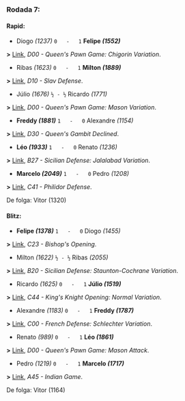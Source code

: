 ### Rodada 7:

#### Rapid:

* Diogo *(1237)* `0   -   1` **Felipe *(1552)***

**>** [Link](https://www.lichess.org/AW1ob8qv), *D00 - Queen's Pawn Game: Chigorin Variation*.
* Ribas *(1623)* `0   -   1` **Milton *(1889)***

**>** [Link](https://www.lichess.org/4PHI8qN4), *D10 - Slav Defense*.
* Júlio *(1676)* `½ - ½` Ricardo *(1771)*

**>** [Link](https://www.lichess.org/Tflx76ez), *D00 - Queen's Pawn Game: Mason Variation*.
* **Freddy *(1881)*** `1   -   0`  Alexandre *(1154)*

**>** [Link](https://www.lichess.org/c4RUGpPR), *D30 - Queen's Gambit Declined*.
* **Léo *(1933)*** `1   -   0`  Renato *(1236)*

**>** [Link](https://www.lichess.org/qlgtkmyW), *B27 - Sicilian Defense: Jalalabad Variation*.
* **Marcelo *(2049)*** `1   -   0`  Pedro *(1208)*

**>** [Link](https://www.lichess.org/mvtmGlJJ), *C41 - Philidor Defense*.

De folga: Vitor (1320)

#### Blitz:

* **Felipe *(1378)*** `1   -   0`  Diogo *(1455)*

**>** [Link](https://www.lichess.org/K27unGrd), *C23 - Bishop's Opening*.
* Milton *(1622)* `½ - ½` Ribas *(2055)*

**>** [Link](https://www.lichess.org/JY2PY2di), *B20 - Sicilian Defense: Staunton-Cochrane Variation*.
* Ricardo *(1625)* `0   -   1` **Júlio *(1519)***

**>** [Link](https://www.lichess.org/m0SZj8Sq), *C44 - King's Knight Opening: Normal Variation*.
* Alexandre *(1183)* `0   -   1` **Freddy *(1787)***

**>** [Link](https://www.lichess.org/BU6Y8gxM), *C00 - French Defense: Schlechter Variation*.
* Renato *(989)* `0   -   1` **Léo *(1861)***

**>** [Link](https://www.lichess.org/Zuj9WuHM), *D00 - Queen's Pawn Game: Mason Attack*.
* Pedro *(1219)* `0   -   1` **Marcelo *(1717)***

**>** [Link](https://www.lichess.org/LkJD4S6R), *A45 - Indian Game*.

De folga: Vitor (1164)

